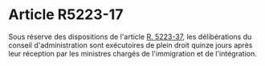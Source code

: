 # Article R5223-17

Sous réserve des dispositions de l'article [R. 5223-37][1], les délibérations du conseil d'administration sont exécutoires de plein droit quinze jours après leur réception par les ministres chargés de l'immigration et de l'intégration.

 [1]: /affichCodeArticle.do?cidTexte=LEGITEXT000006072050&idArticle=LEGIARTI000018495782&dateTexte=&categorieLien=cid